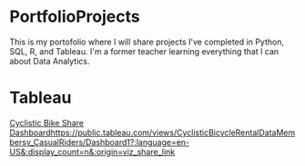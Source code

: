# PortfolioProjects

This is my portofolio where I will share projects I've completed in Python, SQL, R, and Tableau. I'm a former teacher learning
everything that I can about Data Analytics.

# Tableau
[Cyclistic Bike Share Dashboard](url)https://public.tableau.com/views/CyclisticBicycleRentalDataMembersv_CasualRiders/Dashboard1?:language=en-US&:display_count=n&:origin=viz_share_link
